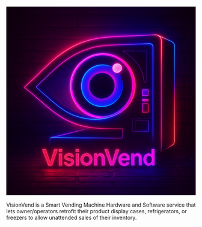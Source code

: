 ![VisionVend Logo](assets/logo.png)

VisionVend is a Smart Vending Machine Hardware and Software service that lets owner/operators retrofit their product display cases, refrigerators, or freezers to allow unattended sales of their inventory.
